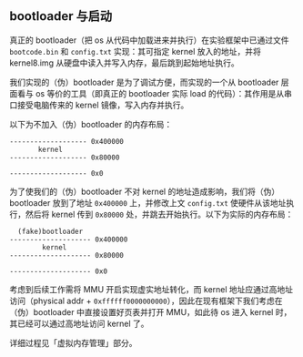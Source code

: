 ##  bootloader 与启动

真正的 bootloader（把 os 从代码中加载进来并执行）在实验框架中已通过文件 `bootcode.bin` 和 `config.txt` 实现：其可指定 kernel 放入的地址，并将 kernel8.img 从硬盘中读入并写入内存，最后跳到起始地址执行。

我们实现的（伪）bootloader 是为了调试方便，而实现的一个从 bootloader 层面看与 os 等价的工具（即真正的 bootloader 实际 load 的代码）：其作用是从串口接受电脑传来的 kernel 镜像，写入内存并执行。

以下为不加入（伪）bootloader 的内存布局：

```
------------------- 0x400000
       kernel
------------------- 0x80000

------------------- 0x0
```

为了使我们的（伪）bootloader 不对 kernel 的地址造成影响，我们将（伪）bootloader 放到了地址 `0x400000` 上，并修改上文 `config.txt` 使硬件从该地址执行，然后将 kernel 传到 `0x80000` 处，并跳去开始执行。以下为实际的内存布局：

```
  (fake)bootloader
-------------------- 0x400000
        kernel
-------------------- 0x80000

-------------------- 0x0
```

考虑到后续工作需将 MMU 开启实现虚实地址转化，而 kernel 地址应通过高地址访问（physical addr + `0xffffff0000000000`），因此在现有框架下我们考虑在（伪）bootloader 中直接设置好页表并打开 MMU，如此待 os 进入 kernel 时，其已经可以通过高地址访问 kernel 了。

详细过程见「虚拟内存管理」部分。